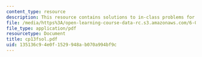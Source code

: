 ```yaml
---
content_type: resource
description: This resource contains solutions to in-class problems for week 13, friday.
file: /media/https%3A/open-learning-course-data-rc.s3.amazonaws.com/6-042j-mathematics-for-computer-science-fall-2005/135136c94e0f1529948ab070a994bf9c_cp13fsol.pdf
file_type: application/pdf
resourcetype: Document
title: cp13fsol.pdf
uid: 135136c9-4e0f-1529-948a-b070a994bf9c
---
```

